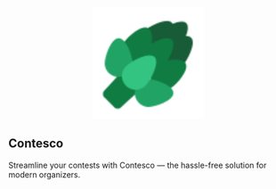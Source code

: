 <p align="center"><img src="https://github.com/isaacdarcilla/contesco-ui/blob/main/public/logo_96px.png" width="200"></p>

## **Contesco**

Streamline your contests with Contesco — the hassle-free solution for modern organizers.
